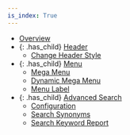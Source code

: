 ```yaml
---
is_index: True
---
```

- [Overview](overview.md)
- {: .has_child} [Header](header.md)
  - [Change Header Style](header/change-header-style.md)
- {: .has_child} [Menu](menu.md)
  - [Mega Menu](menu/mega-menu.md)
  - [Dynamic Mega Menu](menu/dynamic-mega-menu.md)
  - [Menu Label](menu/menu-label.md)
- {: .has_child} [Advanced Search](advanced-search.md)
  - [Configuration](advanced-search/configuration.md)
  - [Search Synonyms](advanced-search/search-synonyms.md)
  - [Search Keyword Report](advanced-search/search-keyword-report.md)        
        
